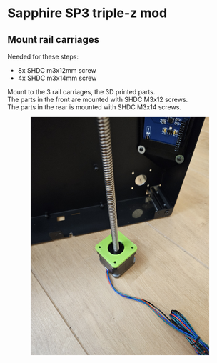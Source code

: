 # Sapphire SP3 triple-z mod

## Mount rail carriages
Needed for these steps: <br>
- 8x SHDC m3x12mm screw <br>
- 4x SHDC m3x14mm screw <br>

Mount to the 3 rail carriages, the 3D printed parts. <br>
The parts in the front are mounted with SHDC M3x12 screws. <br>
The parts in the rear is mounted with SHDC M3x14 screws. <br>

<p align="center">
  <img width="400" src="../pictures/20240103_202405.jpg">
</p>
